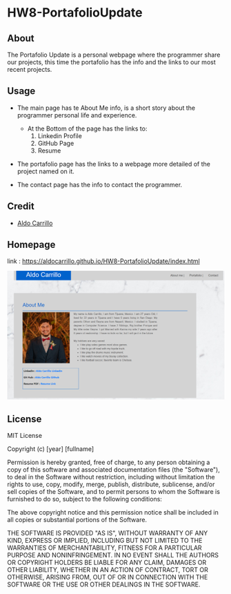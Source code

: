 # HW8-PortafolioUpdate


## About
The Portafolio Update is a personal webpage where the programmer share our projects, this time the portafolio has the info and the links to our most recent projects.

## Usage
* The main page has te About Me info, is a short story about the programmer personal life and experience.
    - At the Bottom of the page has the links to:
        1. Linkedin Profile
        2. GitHub Page
        3. Resume

* The portafolio page has the links to a webpage more detailed of the project named on it.
* The contact page has the info to contact the programmer.



## Credit
- [Aldo Carrillo](https://github.com/AldoCarrillo)

## Homepage

link : https://aldocarrillo.github.io/HW8-PortafolioUpdate/index.html


![main](./images/main.png)


## License
MIT License

Copyright (c) [year] [fullname]

Permission is hereby granted, free of charge, to any person obtaining a copy
of this software and associated documentation files (the "Software"), to deal
in the Software without restriction, including without limitation the rights
to use, copy, modify, merge, publish, distribute, sublicense, and/or sell
copies of the Software, and to permit persons to whom the Software is
furnished to do so, subject to the following conditions:

The above copyright notice and this permission notice shall be included in all
copies or substantial portions of the Software.

THE SOFTWARE IS PROVIDED "AS IS", WITHOUT WARRANTY OF ANY KIND, EXPRESS OR
IMPLIED, INCLUDING BUT NOT LIMITED TO THE WARRANTIES OF MERCHANTABILITY,
FITNESS FOR A PARTICULAR PURPOSE AND NONINFRINGEMENT. IN NO EVENT SHALL THE
AUTHORS OR COPYRIGHT HOLDERS BE LIABLE FOR ANY CLAIM, DAMAGES OR OTHER
LIABILITY, WHETHER IN AN ACTION OF CONTRACT, TORT OR OTHERWISE, ARISING FROM,
OUT OF OR IN CONNECTION WITH THE SOFTWARE OR THE USE OR OTHER DEALINGS IN THE
SOFTWARE.